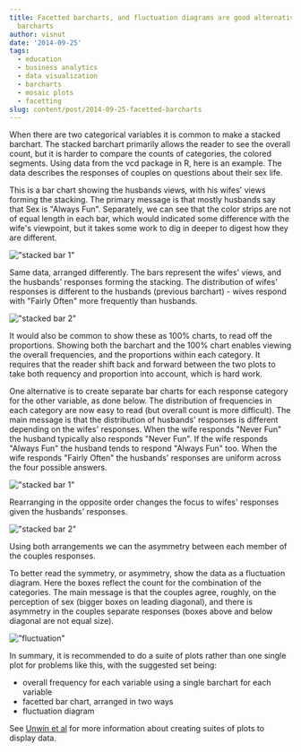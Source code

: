 ```yaml
---
title: Facetted barcharts, and fluctuation diagrams are good alternatives to stacked
  barcharts
author: visnut
date: '2014-09-25'
tags:
  - education
  - business analytics
  - data visualization
  - barcharts
  - mosaic plots
  - facetting
slug: content/post/2014-09-25-facetted-barcharts
---
```


When there are two categorical variables it is common to make a stacked barchart. The stacked barchart primarily allows the reader to see the overall count, but it is harder to compare the counts of categories, the colored segments. Using data from the vcd package in R, here is an example. The data describes the responses of couples on questions about their sex life.

This is a bar chart showing the husbands views, with his wifes' views forming the stacking. The primary message is that mostly husbands say that Sex is "Always Fun".  Separately, we can see that the color strips are not of equal length in each bar, which would indicated some difference with the wife's viewpoint, but it takes some work to dig in deeper to digest how they are different.

!["stacked bar 1"](/post/stackedbar-husband.jpg)

Same data, arranged differently. The bars represent the wifes' views, and the husbands' responses forming the stacking. The distribution of wifes' responses is different to the husbands (previous barchart) - wives respond with "Fairly Often" more frequently than husbands.

!["stacked bar 2"](/post/stackedbar-wife.jpg)

It would also be common to show these as 100% charts, to read off the proportions. Showing both the barchart and the 100% chart enables viewing the overall frequencies, and the proportions within each category. It requires that the reader shift back and forward between the two plots to take both requency and proportion into account, which is hard work. 

One alternative is to create separate bar charts for each response category for the other variable, as done below. The distribution of frequencies in each category are now easy to read (but overall count is more difficult). The main message is that the distribution of husbands' responses is different depending on the wifes' responses. When the wife responds "Never Fun" the husband typically also responds "Never Fun". If the wife responds "Always Fun" the husband tends to respond "Always Fun" too. When the wife responds "Fairly Often" the husbands' responses are uniform across the four possible answers.

!["stacked bar 1"](/post/facettedbar-husband.jpg)

Rearranging in the opposite order changes the focus to wifes' responses given the husbands' responses. 

!["stacked bar 2"](/post/facettedbar-wife.jpg)

Using both arrangements we can the asymmetry between each member of the couples responses. 

To better read the symmetry, or asymmetry, show the data as a fluctuation diagram. Here the boxes reflect the count for the combination of the categories. The main message is that the couples agree, roughly, on the perception of sex (bigger boxes on leading diagonal), and there is asymmetry in the couples separate responses (boxes above and below diagonal are not equal size). 

!["fluctuation"](/post/fluctuation2.jpg)

In summary, it is recommended to do a suite of plots rather than one single plot for problems like this, with the suggested set being:

- overall frequency for each variable using a single barchart for each variable
- facetted bar chart, arranged in two ways
- fluctuation diagram 

See [Unwin et al](http://journal.r-project.org/archive/2013-1/hofmann-unwin-cook.pdf) for more information about creating suites of plots to display data.
